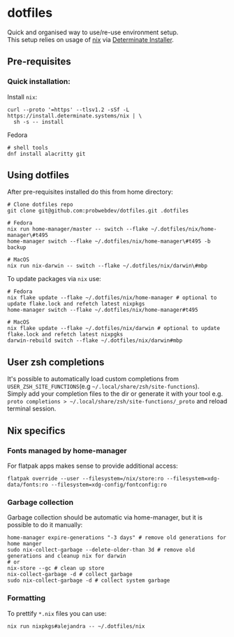 # dotfiles

Quick and organised way to use/re-use environment setup.\
This setup relies on usage of [nix](https://nixos.org/) via [Determinate Installer](https://github.com/DeterminateSystems/nix-installer?tab=readme-ov-file#install-nix).

## Pre-requisites

### Quick installation:

Install `nix`:

```shell
curl --proto '=https' --tlsv1.2 -sSf -L https://install.determinate.systems/nix | \
  sh -s -- install
```

Fedora

```shell
# shell tools
dnf install alacritty git
```

## Using dotfiles

After pre-requisites installed do this from home directory:

```shell
# Clone dotfiles repo
git clone git@github.com:probwebdev/dotfiles.git .dotfiles

# Fedora
nix run home-manager/master -- switch --flake ~/.dotfiles/nix/home-manager\#t495
home-manager switch --flake ~/.dotfiles/nix/home-manager\#t495 -b backup

# MacOS
nix run nix-darwin -- switch --flake ~/.dotfiles/nix/darwin\#mbp
```

To update packages via `nix` use:

```shell
# Fedora
nix flake update --flake ~/.dotfiles/nix/home-manager # optional to update flake.lock and refetch latest nixpkgs
home-manager switch --flake ~/.dotfiles/nix/home-manager#t495

# MacOS
nix flake update --flake ~/.dotfiles/nix/darwin # optional to update flake.lock and refetch latest nixpgks
darwin-rebuild switch --flake ~/.dotfiles/nix/darwin#mbp
```

## User zsh completions

It's possible to automatically load custom completions from `USER_ZSH_SITE_FUNCTIONS`(e.g `~/.local/share/zsh/site-functions`).\
Simply add your completion files to the dir or generate it with your tool e.g. `proto completions > ~/.local/share/zsh/site-functions/_proto` and reload terminal session.

## Nix specifics

### Fonts managed by home-manager

For flatpak apps makes sense to provide additional access:

```shell
flatpak override --user --filesystem=/nix/store:ro --filesystem=xdg-data/fonts:ro --filesystem=xdg-config/fontconfig:ro
```

### Garbage collection

Garbage collection should be automatic via home-manager, but it is possible to do it manually:

```shell
home-manager expire-generations "-3 days" # remove old generations for home manger
sudo nix-collect-garbage --delete-older-than 3d # remove old generations and cleanup nix for darwin
# or
nix-store --gc # clean up store
nix-collect-garbage -d # collect garbage
sudo nix-collect-garbage -d # collect system garbage
```

### Formatting

To prettify `*.nix` files you can use:

```shell
nix run nixpkgs#alejandra -- ~/.dotfiles/nix
```
